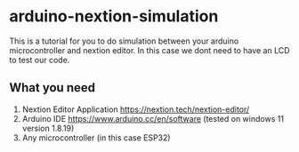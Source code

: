 # arduino-nextion-simulation
This is a tutorial for you to do simulation between your arduino microcontroller and nextion editor. In this case we dont need to have an LCD to test our code.

## What you need
1.  Nextion Editor Application https://nextion.tech/nextion-editor/
2.  Arduino IDE https://www.arduino.cc/en/software (tested on windows 11 version 1.8.19)
3.  Any microcontroller (in this case ESP32)


